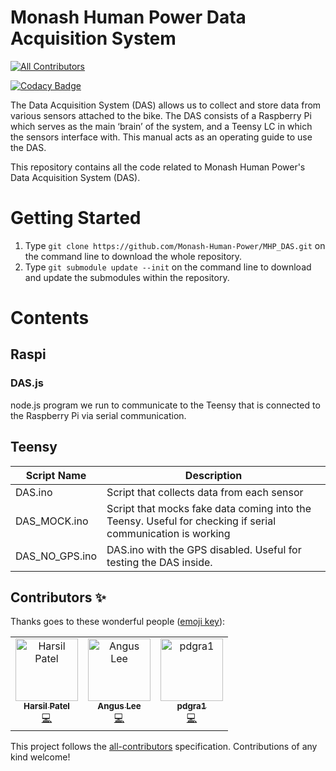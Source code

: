 # Monash Human Power Data Acquisition System
[![All Contributors](https://img.shields.io/badge/all_contributors-3-orange.svg?style=flat-square)](#contributors)

[![Codacy Badge](https://api.codacy.com/project/badge/Grade/632fc262b19f465393f12098555f23ba)](https://app.codacy.com/app/mhp-admin/MHP_DAS?utm_source=github.com&utm_medium=referral&utm_content=Monash-Human-Power/MHP_DAS&utm_campaign=Badge_Grade_Dashboard)

The Data Acquisition System (DAS) allows us to collect and store data from various sensors attached to the bike. The DAS consists of a Raspberry Pi which serves as the main ‘brain’ of the system, and a Teensy LC in which the sensors interface with. This manual acts as an operating guide to use the DAS.

This repository contains all the code related to Monash Human Power's Data Acquisition System (DAS).

# Getting Started
1. Type `git clone https://github.com/Monash-Human-Power/MHP_DAS.git` on the command line to download the whole repository.
2. Type `git submodule update --init` on the command line to download and update the submodules within the repository.

# Contents

## Raspi

### DAS.js
node.js program we run to communicate to the Teensy that is connected to the Raspberry Pi via serial communication.

## Teensy
| Script Name    | Description                                                                                                |
| -------------- | ---------------------------------------------------------------------------------------------------------- |
| DAS.ino        | Script that collects data from each sensor                                                                 |
| DAS_MOCK.ino   | Script that mocks fake data coming into the Teensy. Useful for checking if serial communication is working |
| DAS_NO_GPS.ino | DAS.ino with the GPS disabled. Useful for testing the DAS inside.                                          |

## Contributors ✨

Thanks goes to these wonderful people ([emoji key](https://allcontributors.org/docs/en/emoji-key)):

<!-- ALL-CONTRIBUTORS-LIST:START - Do not remove or modify this section -->
<!-- prettier-ignore -->
<table>
  <tr>
    <td align="center"><a href="https://twitter.com/harsilspatel"><img src="https://avatars1.githubusercontent.com/u/25992839?v=4" width="100px;" alt="Harsil Patel"/><br /><sub><b>Harsil Patel</b></sub></a><br /><a href="https://github.com/monash-human-power/MHP_DAS/commits?author=harsilspatel" title="Code">💻</a></td>
    <td align="center"><a href="https://khlee.me"><img src="https://avatars3.githubusercontent.com/u/18709969?v=4" width="100px;" alt="Angus Lee"/><br /><sub><b>Angus Lee</b></sub></a><br /><a href="https://github.com/monash-human-power/MHP_DAS/commits?author=khanguslee" title="Code">💻</a></td>
    <td align="center"><a href="https://github.com/pdgra1"><img src="https://avatars3.githubusercontent.com/u/33751672?v=4" width="100px;" alt="pdgra1"/><br /><sub><b>pdgra1</b></sub></a><br /><a href="https://github.com/monash-human-power/MHP_DAS/commits?author=pdgra1" title="Code">💻</a></td>
  </tr>
</table>

<!-- ALL-CONTRIBUTORS-LIST:END -->

This project follows the [all-contributors](https://github.com/all-contributors/all-contributors) specification. Contributions of any kind welcome!